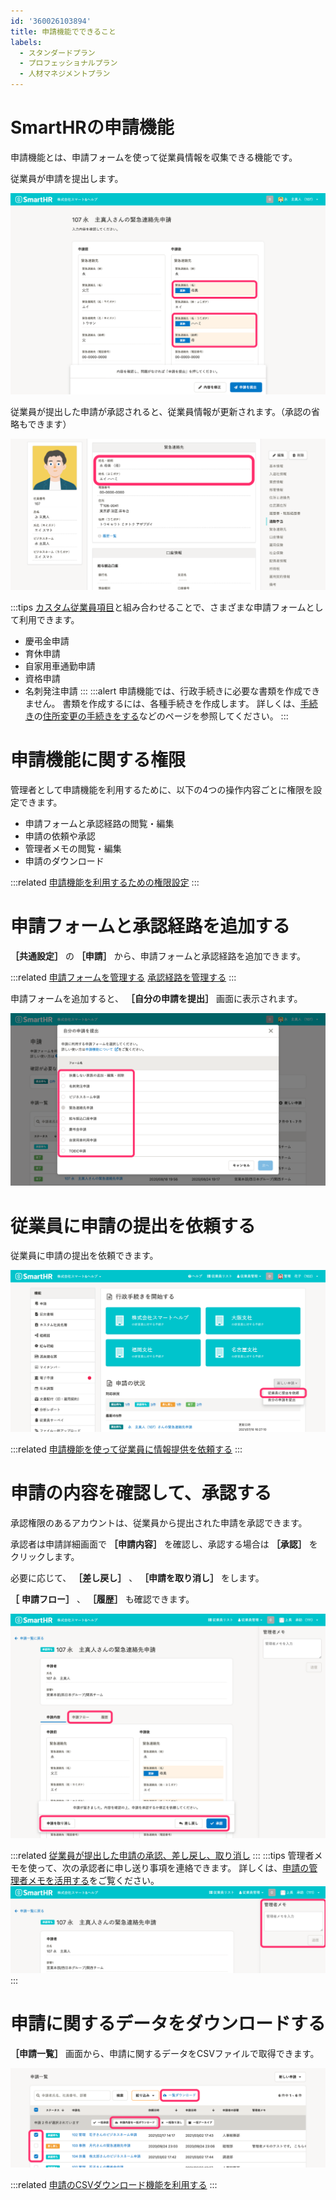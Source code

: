 ```yaml
---
id: '360026103894'
title: 申請機能でできること
labels:
  - スタンダードプラン
  - プロフェッショナルプラン
  - 人材マネジメントプラン
---
```

# SmartHRの申請機能

申請機能とは、申請フォームを使って従業員情報を収集できる機能です。

従業員が申請を提出します。

![](./x11.png)

従業員が提出した申請が承認されると、従業員情報が更新されます。（承認の省略もできます）

![](./12x.png)

:::tips
[カスタム従業員項目](https://knowledge.smarthr.jp/hc/ja/articles/360026265513)と組み合わせることで、さまざまな申請フォームとして利用できます。
- 慶弔金申請
- 育休申請
- 自家用車通勤申請
- 資格申請
- 名刺発注申請
:::
:::alert
申請機能では、行政手続きに必要な書類を作成できません。
書類を作成するには、各種手続きを作成します。
詳しくは、[手続き](https://knowledge.smarthr.jp/hc/ja/sections/360005254973)の[住所変更の手続きをする](https://knowledge.smarthr.jp/hc/ja/articles/360026556654)などのページを参照してください。
:::

# 申請機能に関する権限

管理者として申請機能を利用するために、以下の4つの操作内容ごとに権限を設定できます。

- 申請フォームと承認経路の閲覧・編集
- 申請の依頼や承認
- 管理者メモの閲覧・編集
- 申請のダウンロード

:::related
[申請機能を利用するための権限設定](https://knowledge.smarthr.jp/hc/ja/articles/360026262453)
:::

# 申請フォームと承認経路を追加する

 **［共通設定］** の **［申請］** から、申請フォームと承認経路を追加できます。

:::related
[申請フォームを管理する](https://knowledge.smarthr.jp/hc/ja/articles/360026262313)
[承認経路を管理する](https://knowledge.smarthr.jp/hc/ja/articles/360053832734)
:::

申請フォームを追加すると、 **［自分の申請を提出］** 画面に表示されます。

![](./p01.png)

# 従業員に申請の提出を依頼する

従業員に申請の提出を依頼できます。

![](./22.png)

:::related
[申請機能を使って従業員に情報提供を依頼する](https://knowledge.smarthr.jp/hc/ja/articles/360026103874)
:::

# 申請の内容を確認して、承認する

承認権限のあるアカウントは、従業員から提出された申請を承認できます。

承認者は申請詳細画面で **［申請内容］** を確認し、承認する場合は **［承認］** をクリックします。

必要に応じて、 **［差し戻し］** 、 **［申請を取り消し］** をします。

 **［**  **申請フロー］** 、 **［履歴］** も確認できます。

![](./41.png)

:::related
[従業員が提出した申請の承認、差し戻し、取り消し](https://knowledge.smarthr.jp/hc/ja/articles/360053919054)
:::
:::tips
管理者メモを使って、次の承認者に申し送り事項を連絡できます。
詳しくは、[申請の管理者メモを活用する](https://knowledge.smarthr.jp/hc/ja/articles/360043330113)をご覧ください。
![](./42.png)
:::

# 申請に関するデータをダウンロードする

 **［申請一覧］** 画面から、申請に関するデータをCSVファイルで取得できます。

![](./51.png)

:::related
[申請のCSVダウンロード機能を利用する](https://knowledge.smarthr.jp/hc/ja/articles/360051114994)
:::
